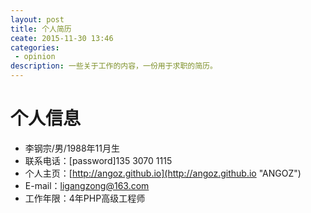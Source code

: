 ```yaml
---
layout: post
title: 个人简历
ceate: 2015-11-30 13:46
categories:
 - opinion
description: 一些关于工作的内容，一份用于求职的简历。
---
```


# 个人信息

 - 李钢宗/男/1988年11月生 
 - 联系电话：[password]135 3070 1115
 - 个人主页：[http://angoz.github.io](http://angoz.github.io "ANGOZ")
 - E-mail：<ligangzong@163.com>
 - 工作年限：4年PHP高级工程师
